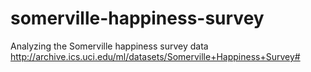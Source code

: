 # somerville-happiness-survey
Analyzing the Somerville happiness survey data http://archive.ics.uci.edu/ml/datasets/Somerville+Happiness+Survey#
